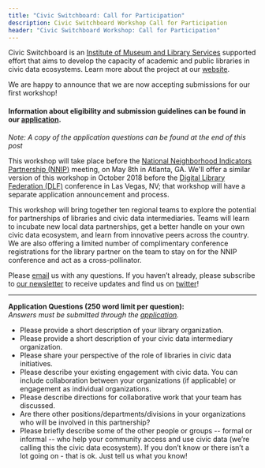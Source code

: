 ```yaml
---
title: "Civic Switchboard: Call for Participation"
description: Civic Switchboard Workshop Call for Participation
header: "Civic Switchboard Workshop: Call for Participation"
---
```



Civic Switchboard is an [Institute of Museum and Library Services](https://www.imls.gov/) supported effort that aims to develop the capacity of academic and public libraries in civic data ecosystems. Learn more about the project at our [website](https://civic-switchboard.github.io/).   


We are happy to announce that we are now accepting submissions for our first workshop!

#### Information about eligibility and submission guidelines can be found in our [application](https://goo.gl/forms/SxjfR1Y8PI6fZgX42).
*Note: A copy of the application questions can be found at the end of this post*
  

This workshop will take place before the [National Neighborhood Indicators Partnership (NNIP)](https://www.neighborhoodindicators.org/) meeting, on May 8th in Atlanta, GA.  We'll offer a similar version of this workshop in October 2018 before the [Digital Library Federation (DLF)](https://www.diglib.org/) conference in Las Vegas, NV; that workshop will have a separate application announcement and process.


This workshop will bring together ten regional teams to explore the potential for partnerships of libraries and civic data intermediaries. Teams will learn to incubate new local data partnerships, get a better handle on your own civic data ecosystem, and learn from innovative peers across the country. 
We are also offering a limited number of complimentary conference registrations for the library partner on the team to stay on for the NNIP conference and act as a cross-pollinator.


Please  [email](mailto:civic-switchboard@pitt.edu) us with any questions.  If you haven’t already, please subscribe to [our newsletter](https://civicswitchboard.us17.list-manage.com/subscribe?u=530c4fdb234145e8e1e6b5307&id=3ae069cc9d) to receive updates and find us on [twitter](https://twitter.com/civicswitch)! 

  
---    
      

**Application Questions (250 word limit per question):**   
*Answers must be submitted through the [application](https://goo.gl/forms/SxjfR1Y8PI6fZgX42).*  
* Please provide a short description of your library organization.
* Please provide a short description of your civic data intermediary organization.
* Please share your perspective of the role of libraries in civic data initiatives.
* Please describe your existing engagement with civic data.  You can include collaboration between your organizations (if applicable) or   engagement as individual organizations.  
* Please describe directions for collaborative work that your team has discussed.
* Are there other positions/departments/divisions in your organizations who will be involved in this partnership?
* Please briefly describe some of the other people or groups -- formal or informal -- who help your community access and use civic data   (we’re calling this the civic data ecosystem).  If you don’t know or there isn’t a lot going on - that is ok.  Just tell us what you    know!
